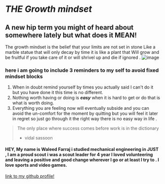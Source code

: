 # ***THE Growth mindset***
## A new hip term you might of heard about somewhere lately but what does it **MEAN**!

The growth mindset is the belief that your limits are not set in stone 
Like a marble statue that will only decay by time it is like a plant that 
Will grow and be fruitful if you take care of it  or will shrivel up and 
die if ignored .
![image](https://cdn5.vectorstock.com/i/1000x1000/02/94/cute-little-boy-character-watering-plants-from-a-vector-20960294.jpg)

### here i am going to include 3 reminders to my self to avoid fixed mindset blocks 

1. When in doubt remind yourself by times you actually said I can't do  it but you have done it this time is no different.
1. Nothing worth having or doing is  ***easy***  when it is hard to get or do that is what is worth doing.
1. Everything you are feeling now  will eventually subside and you can avoid the un-comfort for the moment by quitting but you will feel it later in regret so just go through it the right way there is no easy way in life .
> The only place where success comes before work is in the dictionary
> - vidal sassoon

#### HEY, My name is Waleed Farraj i studied mechanical engineering in JUST , I am a proud scout i was a scout leader for 4 year I loved volunteering and leaving a positive and good change wherever I go or at least I try to . I love sports and video games.
[link to my github profile!](https://github.com/waleedfarraj)
